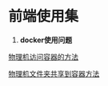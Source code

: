 # 前端使用集

1. **docker使用问题**
    
  [物理机访问容器的方法](/dockershi-yong/wu-li-ji-fang-wen-rong-qi-fang-fa.md)
  
  [物理机文件夹共享到容器方法](/dockershi-yong/wu-li-ji-wen-jian-jia-gong-xiang-dao-rong-qi-fang-fa-3002.md)


